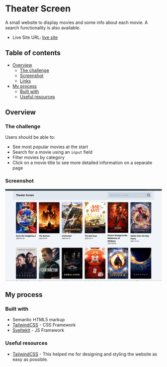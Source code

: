 # Theater Screen

A small website to display movies and some info about each movie. A search functionality is also available.

- Live Site URL: [live site](https://theaterscreen.netlify.app/)

## Table of contents

- [Overview](#overview)
  - [The challenge](#the-challenge)
  - [Screenshot](#screenshot)
  - [Links](#links)
- [My process](#my-process)
  - [Built with](#built-with)
  - [Useful resources](#useful-resources)

## Overview

### The challenge

Users should be able to:

- See most popular movies at the start
- Search for a movie using an `input` field
- Filter movies by category
- Click on a movie title to see more detailed information on a separate page

### Screenshot

![](./theater-screen.png)

## My process

### Built with

- Semantic HTML5 markup
- [TailwindCSS](https://tailwindcss.com) - CSS Framework
- [Sveltekit](https://kit.svelte.dev/) - JS Framework

### Useful resources

- [TailwindCSS](https://tailwindcss.com) - This helped me for designing and styling the website as easy as possible.
